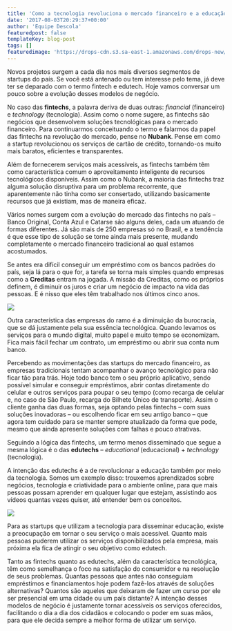 ```yaml
---
title: 'Como a tecnologia revoluciona o mercado financeiro e a educação'
date: '2017-08-03T20:29:37+00:00'
author: 'Equipe Descola'
featuredpost: false
templateKey: blog-post
tags: []
featuredimage: 'https://drops-cdn.s3.sa-east-1.amazonaws.com/drops-new/wp-content/uploads/2017/08/03202816/fintechs-edutechs-150x150.png'
---
```

Novos projetos surgem a cada dia nos mais diversos segmentos de startups do país. Se você está antenado ou tem interesse pelo tema, já deve ter se deparado com o termo fintech e edutech. Hoje vamos conversar um pouco sobre a evolução desses modelos de negócio.

No caso das **fintechs**, a palavra deriva de duas outras: *financial* (financeiro) e *technology* (tecnologia). Assim como o nome sugere, as fintechs são negócios que desenvolvem soluções tecnológicas para o mercado financeiro. Para continuarmos conceituando o termo e falarmos da papel das fintechs na revolução do mercado, pense no **Nubank**. Pense em como a startup revolucionou os serviços de cartão de crédito, tornando-os muito mais baratos, eficientes e transparentes.

Além de fornecerem serviços mais acessíveis, as fintechs também têm como característica comum o aproveitamento inteligente de recursos tecnológicos disponíveis. Assim como o Nubank, a maioria das fintechs traz alguma solução disruptiva para um problema recorrente, que aparentemente não tinha como ser consertado, utilizando basicamente recursos que já existiam, mas de maneira eficaz.

Vários nomes surgem com a evolução do mercado das fintechs no país – Banco Original, Conta Azul e Catarse são alguns deles, cada um atuando de formas diferentes. Já são mais de 250 empresas só no Brasil, e a tendência é que esse tipo de solução se torne ainda mais presente, mudando completamente o mercado financeiro tradicional ao qual estamos acostumados.

Se antes era difícil conseguir um empréstimo com os bancos padrões do país, seja lá para o que for, a tarefa se torna mais simples quando empresas como a **Creditas** entram na jogada. A missão da Creditas, como os próprios definem, é diminuir os juros e criar um negócio de impacto na vida das pessoas. E é nisso que eles têm trabalhado nos últimos cinco anos.

![](https://descola.org/drops/wp-content/uploads/2017/08/creditas3.png)

Outra característica das empresas do ramo é a diminuição da burocracia, que se dá justamente pela sua essência tecnológica. Quando levamos os serviços para o mundo digital, muito papel e muito tempo se economizam. Fica mais fácil fechar um contrato, um empréstimo ou abrir sua conta num banco.

Percebendo as movimentações das startups do mercado financeiro, as empresas tradicionais tentam acompanhar o avanço tecnológico para não ficar tão para trás. Hoje todo banco tem o seu próprio aplicativo, sendo possível simular e conseguir empréstimos, abrir contas diretamente do celular e outros serviços para poupar o seu tempo (como recarga de celular e, no caso de São Paulo, recarga do Bilhete Único de transporte). Assim o cliente ganha das duas formas, seja optando pelas fintechs – com suas soluções inovadoras – ou escolhendo ficar em seu antigo banco – que agora tem cuidado para se manter sempre atualizado da forma que pode, mesmo que ainda apresente soluções com falhas e pouco atrativas.

Seguindo a lógica das fintechs, um termo menos disseminado que segue a mesma lógica é o das **edutechs** – *educational* (educacional) + *technology* (tecnologia).

A intenção das edutechs é a de revolucionar a educação também por meio da tecnologia. Somos um exemplo disso: trouxemos aprendizados sobre negócios, tecnologia e criatividade para o ambiente online, para que mais pessoas possam aprender em qualquer lugar que estejam, assistindo aos vídeos quantas vezes quiser, até entender bem os conceitos.

![](https://descola.org/drops/wp-content/uploads/2017/08/curso-financiamento-1024x560.png)

Para as startups que utilizam a tecnologia para disseminar educação, existe a preocupação em tornar o seu serviço o mais acessível. Quanto mais pessoas puderem utilizar os serviços disponibilizados pela empresa, mais próxima ela fica de atingir o seu objetivo como edutech.

Tanto as fintechs quanto as edutechs, além da característica tecnológica, têm como semelhança o foco na satisfação do consumidor e na resolução de seus problemas. Quantas pessoas que antes não conseguiam empréstimos e financiamentos hoje podem fazê-los através de soluções alternativas? Quantos são aqueles que deixaram de fazer um curso por ele ser presencial em uma cidade ou um país distante? A intenção desses modelos de negócio é justamente tornar acessíveis os serviços oferecidos, facilitando o dia a dia dos cidadãos e colocando o poder em suas mãos, para que ele decida sempre a melhor forma de utilizar um serviço.